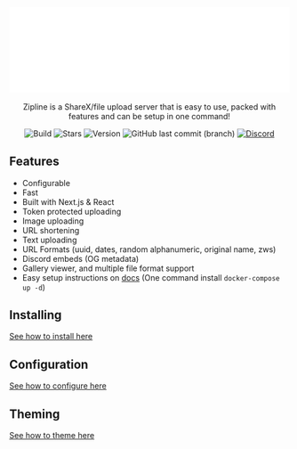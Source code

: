 <div align="center">
  <img src="https://raw.githubusercontent.com/diced/zipline/trunk/public/zipline_small.png"/>
  
  Zipline is a ShareX/file upload server that is easy to use, packed with features and can be setup in one command!
  
  ![Build](https://img.shields.io/github/workflow/status/diced/zipline/CD:%20Push%20Docker%20Images?logo=github&style=flat-square)
  ![Stars](https://img.shields.io/github/stars/diced/zipline?logo=github&style=flat-square)
  ![Version](https://img.shields.io/github/package-json/v/diced/zipline?logo=git&logoColor=white&style=flat-square)
  ![GitHub last commit (branch)](https://img.shields.io/github/last-commit/diced/zipline/trunk?logo=git&logoColor=white&style=flat-square)
  [![Discord](https://img.shields.io/discord/729771078196527176?color=%23777ed3&label=discord&logo=discord&logoColor=white&style=flat-square)](https://discord.gg/EAhCRfGxCF)
  
</div>

## Features
- Configurable
- Fast
- Built with Next.js & React
- Token protected uploading
- Image uploading
- URL shortening
- Text uploading
- URL Formats (uuid, dates, random alphanumeric, original name, zws)
- Discord embeds (OG metadata)
- Gallery viewer, and multiple file format support
- Easy setup instructions on [docs](https://zipline.diced.tech/) (One command install `docker-compose up -d`)

## Installing
[See how to install here](https://zipline.diced.tech/docs/get-started)

## Configuration
[See how to configure here](https://zipline.diced.tech/docs/config/overview)

## Theming
[See how to theme here](https://zipline.diced.tech/docs/themes/reference)
